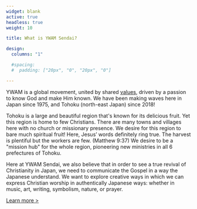 ```yaml
---
widget: blank
active: true
headless: true
weight: 10

title: What is YWAM Sendai?

design:
  columns: "1"

  #spacing:
  #  padding: ["20px", "0", "20px", "0"]

---
```


YWAM is a global movement, united by shared [values](https://docs.ywamsendai.org/docs/about/values), driven by a passion to know God and make Him known. We have been making waves here in Japan since 1975, and Tohoku (north-east Japan) since 2018!

Tohoku is a large and beautiful region that's known for its delicious fruit. Yet this region is home to few Christians. There are many towns and villages here with no church or missionary presence. We desire for this region to bare much spiritual fruit! Here, Jesus’ words definitely ring true. The harvest is plentiful but the workers are few. (Matthew 9:37) We desire to be a "mission hub" for the whole region, pioneering new ministries in all 6 prefectures of Tohoku.

Here at YWAM Sendai, we also believe that in order to see a true revival of Christianity in Japan, we need to communicate the Gospel in a way the Japanese understand. We want to explore creative ways in which we can express Christian worship in authentically Japanese ways: whether in music, art, writing, symbolism, nature, or prayer.

[Learn more >](https://docs.ywamsendai.org/docs/about/ywam)
